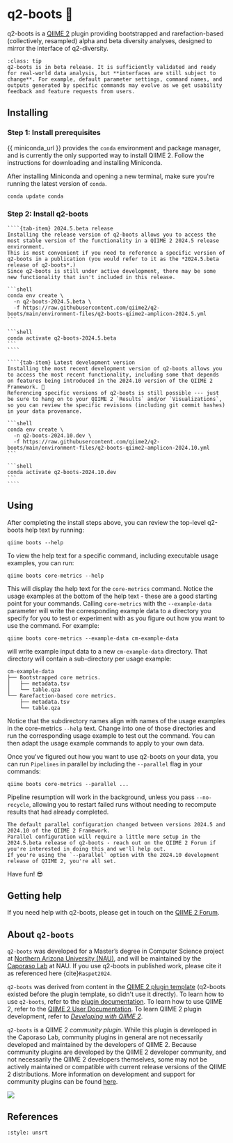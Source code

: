 # q2-boots 🥾

q2-boots is a [QIIME 2](https://qiime2.org) plugin providing bootstrapped and rarefaction-based (collectively, resampled) alpha and beta diversity analyses, designed to mirror the interface of q2-diversity.

```{admonition} Development status
:class: tip
q2-boots is in beta release. It is sufficiently validated and ready for real-world data analysis, but **interfaces are still subject to change**. For example, default parameter settings, command names, and outputs generated by specific commands may evolve as we get usability feedback and feature requests from users.
```

## Installing

### Step 1: Install prerequisites

{{ miniconda_url }} provides the `conda` environment and package manager, and is currently the only supported way to install QIIME 2.
Follow the instructions for downloading and installing Miniconda.

After installing Miniconda and opening a new terminal, make sure you're running the latest version of `conda`.

```bash
conda update conda
```

### Step 2: Install q2-boots

`````{tab-set}
````{tab-item} 2024.5.beta release
Installing the release version of q2-boots allows you to access the most stable version of the functionality in a QIIME 2 2024.5 release environment.
This is most convenient if you need to reference a specific version of q2-boots in a publication (you would refer to it as the *2024.5.beta release of q2-boots*.)
Since q2-boots is still under active development, there may be some new functionality that isn't included in this release.

```shell
conda env create \
  -n q2-boots-2024.5.beta \
  -f https://raw.githubusercontent.com/qiime2/q2-boots/main/environment-files/q2-boots-qiime2-amplicon-2024.5.yml
```

```shell
conda activate q2-boots-2024.5.beta
```
````

````{tab-item} Latest development version
Installing the most recent development version of q2-boots allows you to access the most recent functionality, including some that depends on features being introduced in the 2024.10 version of the QIIME 2 Framework. 🔧
Referencing specific versions of q2-boots is still possible --- just be sure to hang on to your QIIME 2 `Results` and/or `Visualizations`, so you can review the specific revisions (including git commit hashes) in your data provenance.

```shell
conda env create \
  -n q2-boots-2024.10.dev \
  -f https://raw.githubusercontent.com/qiime2/q2-boots/main/environment-files/q2-boots-qiime2-amplicon-2024.10.yml
```

```shell
conda activate q2-boots-2024.10.dev
```
````
`````

## Using

After completing the install steps above, you can review the top-level q2-boots help text by running:

```shell
qiime boots --help
```

To view the help text for a specific command, including executable usage examples, you can run:

```shell
qiime boots core-metrics --help
```

This will display the help text for the `core-metrics` command.
Notice the usage examples at the bottom of the help text - these are a good starting point for your commands.
Calling `core-metrics` with the `--example-data` parameter will write the corresponding example data to a directory you specify for you to test or experiment with as you figure out how you want to use the command.
For example:

```shell
qiime boots core-metrics --example-data cm-example-data
```

will write example input data to a new `cm-example-data` directory.
That directory will contain a sub-directory per usage example:

```shell
cm-example-data
├── Bootstrapped core metrics.
│   ├── metadata.tsv
│   └── table.qza
└── Rarefaction-based core metrics.
    ├── metadata.tsv
    └── table.qza
```

Notice that the subdirectory names align with names of the usage examples in the core-metrics `--help` text.
Change into one of those directories and run the corresponding usage example to test out the command.
You can then adapt the usage example commands to apply to your own data.

Once you've figured out how you want to use q2-boots on your data, you can run `Pipelines` in parallel by including the `--parallel` flag in your commands:

```shell
qiime boots core-metrics --parallel ...
```

Pipeline resumption will work in the background, unless you pass `--no-recycle`, allowing you to restart failed runs without needing to recompute results that had already completed.

```{note}
The default parallel configuration changed between versions 2024.5 and 2024.10 of the QIIME 2 Framework.
Parallel configuration will require a little more setup in the 2024.5.beta release of q2-boots - reach out on the QIIME 2 Forum if you're interested in doing this and we'll help out.
If you're using the `--parallel` option with the 2024.10 development release of QIIME 2, you're all set.
```

Have fun! 😎

## Getting help

If you need help with q2-boots, please get in touch on the [QIIME 2 Forum](https://forum.qiime2.org).

## About `q2-boots`

`q2-boots` was developed for a Master’s degree in Computer Science project at [Northern Arizona University (NAU)](https://www.nau.edu), and will be maintained by the [Caporaso Lab](https://cap-lab.bio) at NAU.
If you use q2-boots in published work, please cite it as referenced here {cite}`Raspet2024`.

`q2-boots` was derived from content in the [QIIME 2 plugin template](https://develop.qiime2.org/en/latest/plugins/tutorials/create-from-template.html) (q2-boots existed before the plugin template, so didn't use it directly).
To learn how to use `q2-boots`, refer to the [plugin documentation](https://q2-boots.readthedocs.io/en/latest/).
To learn how to use QIIME 2, refer to the [QIIME 2 User Documentation](https://docs.qiime2.org).
To learn QIIME 2 plugin development, refer to [*Developing with QIIME 2*](https://develop.qiime2.org).

`q2-boots` is a QIIME 2 *community plugin*.
While this plugin is developed in the Caporaso Lab, community plugins in general are not necessarily developed and maintained by the developers of QIIME 2.
Because community plugins are developed by the QIIME 2 developer community, and not necessarily the QIIME 2 developers themselves, some may not be actively maintained or compatible with current release versions of the QIIME 2 distributions.
More information on development and support for community plugins can be found [here](https://library.qiime2.org).

![](./_static/q2-boots-ai-art.png)


## References

```{bibliography}
:style: unsrt
```